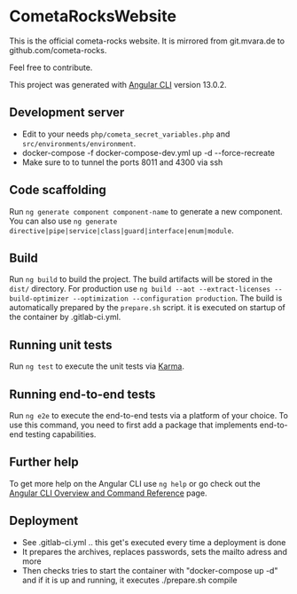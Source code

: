 # CometaRocksWebsite

This is the official cometa-rocks website. It is mirrored from git.mvara.de to github.com/cometa-rocks.

Feel free to contribute.

This project was generated with [Angular CLI](https://github.com/angular/angular-cli) version 13.0.2.

## Development server

* Edit to your needs `php/cometa_secret_variables.php` and `src/environments/environment`.
* docker-compose -f docker-compose-dev.yml up -d --force-recreate
* Make sure to to tunnel the ports 8011 and 4300 via ssh 

## Code scaffolding

Run `ng generate component component-name` to generate a new component. You can also use `ng generate directive|pipe|service|class|guard|interface|enum|module`.

## Build

Run `ng build` to build the project. The build artifacts will be stored in the `dist/` directory.
For production use `ng build --aot --extract-licenses --build-optimizer --optimization --configuration production`.
The build is automatically prepared by the `prepare.sh` script. it is executed on startup of the container by .gitlab-ci.yml.

## Running unit tests

Run `ng test` to execute the unit tests via [Karma](https://karma-runner.github.io).

## Running end-to-end tests

Run `ng e2e` to execute the end-to-end tests via a platform of your choice. To use this command, you need to first add a package that implements end-to-end testing capabilities.

## Further help

To get more help on the Angular CLI use `ng help` or go check out the [Angular CLI Overview and Command Reference](https://angular.io/cli) page.

## Deployment

* See .gitlab-ci.yml .. this get's executed every time a deployment is done
* It prepares the archives, replaces passwords, sets the mailto adress and more
* Then checks tries to start the container with "docker-compose up -d" and if it is up and running, it executes ./prepare.sh compile
